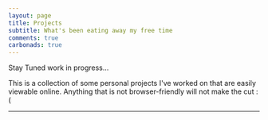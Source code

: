 ```yaml
---
layout: page
title: Projects
subtitle: What's been eating away my free time
comments: true
carbonads: true
---
```

Stay Tuned work in progress...

This is a collection of some personal projects I've worked on that are easily viewable online. Anything that is not browser-friendly will not make the cut :(

---

